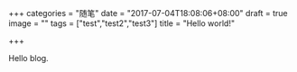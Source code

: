 +++
categories = "随笔"
date = "2017-07-04T18:08:06+08:00"
draft = true
image = ""
tags = ["test","test2","test3"]
title = "Hello world!"

+++

Hello blog.

